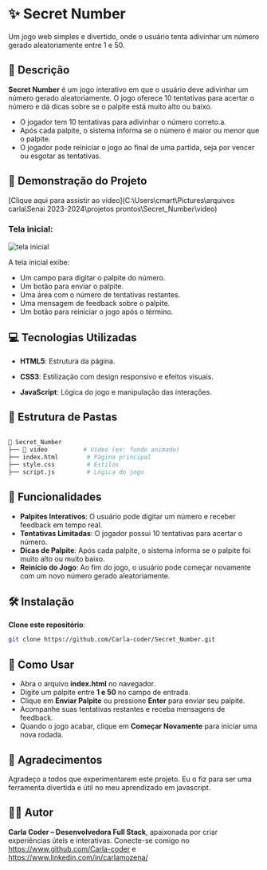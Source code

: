 
# ✨ Secret Number

Um jogo web simples e divertido, onde o usuário tenta adivinhar um número gerado aleatoriamente entre 1 e 50.

## 📜 Descrição

**Secret Number** é um jogo interativo em que o usuário deve adivinhar um número gerado aleatoriamente. O jogo oferece 10 tentativas para acertar o número e dá dicas sobre se o palpite está muito alto ou baixo.

- O jogador tem 10 tentativas para adivinhar o número correto.a.
- Após cada palpite, o sistema informa se o número é maior ou menor que o palpite.
- O jogador pode reiniciar o jogo ao final de uma partida, seja por vencer ou esgotar as tentativas.

## 🎥 Demonstração do Projeto  
[Clique aqui para assistir ao vídeo](C:\Users\cmart\Pictures\arquivos carla\Senai 2023-2024\projetos prontos\Secret_Number\video)

### Tela inicial:

![tela inicial](https://github.com/user-attachments/assets/20227036-4c05-4820-a5f1-3b02c732929c)

A tela inicial exibe:

- Um campo para digitar o palpite do número.
- Um botão para enviar o palpite.
- Uma área com o número de tentativas restantes.
- Uma mensagem de feedback sobre o palpite.
- Um botão para reiniciar o jogo após o término.

## 💻 Tecnologias Utilizadas

- **HTML5**: Estrutura da página.

- **CSS3**:  Estilização com design responsivo e efeitos visuais.

- **JavaScript**: Lógica do jogo e manipulação das interações.

## 📂 Estrutura de Pastas

```bash

📂 Secret_Number
├── 📁 video          # Vídeo (ex: fundo animado)
├── index.html        # Página principal
├── style.css         # Estilos
├── script.js         # Lógica do jogo

```

## 🌟 Funcionalidades

- **Palpites Interativos**: O usuário pode digitar um número e receber feedback em tempo real.
- **Tentativas Limitadas**: O jogador possui 10 tentativas para acertar o número.
- **Dicas de Palpite**: Após cada palpite, o sistema informa se o palpite foi muito alto ou muito baixo.
- **Reinício do Jogo**: Ao fim do jogo, o usuário pode começar novamente com um novo número gerado aleatoriamente.

## 🛠️ Instalação

**Clone este repositório**:

```bash
git clone https://github.com/Carla-coder/Secret_Number.git
```

## 🚀 Como Usar

- Abra o arquivo **index.html** no navegador.
- Digite um palpite entre **1 e 50** no campo de entrada.
- Clique em **Enviar Palpite** ou pressione **Enter** para enviar seu palpite.
- Acompanhe suas tentativas restantes e receba mensagens de feedback.
- Quando o jogo acabar, clique em **Começar Novamente** para iniciar uma nova rodada.

## 🙏 Agradecimentos

Agradeço a todos que experimentarem este projeto. Eu o fiz para ser uma ferramenta divertida e útil no meu aprendizado em javascript.

## 👩‍💻 Autor

**Carla Coder – Desenvolvedora Full Stack**, apaixonada por criar experiências úteis e interativas. Conecte-se comigo no https://www.github.com/Carla-coder e https://www.linkedin.com/in/carlamozena/
